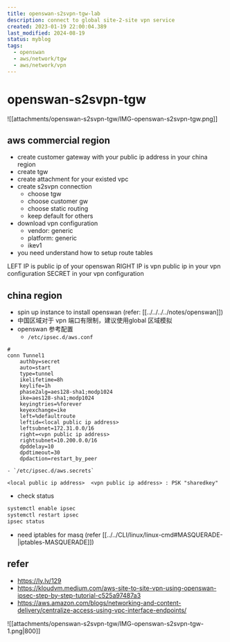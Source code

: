 ```yaml
---
title: openswan-s2svpn-tgw-lab
description: connect to global site-2-site vpn service
created: 2023-01-19 22:00:04.389
last_modified: 2024-08-19
status: myblog
tags:
  - openswan
  - aws/network/tgw
  - aws/network/vpn
---
```


# openswan-s2svpn-tgw

![[attachments/openswan-s2svpn-tgw/IMG-openswan-s2svpn-tgw.png]]

## aws commercial region
- create customer gateway with your public ip address in your china region
- create tgw
- create attachment for your existed vpc
- create s2svpn connection
    - choose tgw
    - choose customer gw
    - choose static routing
    - keep default for others 
- download vpn configuration
    - vendor: generic
    - platform: generic
    - ikev1
- you need understand how to setup route tables

LEFT IP is public ip of your openswan
RIGHT IP is vpn public ip in your vpn configuration
SECRET in your vpn configuration

## china region
- spin up instance to install openswan (refer: [[../../../../notes/openswan]])
- 中国区域对于 vpn 端口有限制，建议使用global 区域模拟
- openswan 参考配置
    - `/etc/ipsec.d/aws.conf`
```
#
conn Tunnel1
    authby=secret
    auto=start
    type=tunnel
    ikelifetime=8h
    keylife=1h
    phase2alg=aes128-sha1;modp1024
    ike=aes128-sha1;modp1024
    keyingtries=%forever
    keyexchange=ike
    left=%defaultroute
    leftid=<local public ip address>
    leftsubnet=172.31.0.0/16
    right=<vpn public ip address>
    rightsubnet=10.200.0.0/16
    dpddelay=10
    dpdtimeout=30
    dpdaction=restart_by_peer
```
    - `/etc/ipsec.d/aws.secrets`
```
<local public ip address>  <vpn public ip address> : PSK "sharedkey"
```

- check status 
```sh
systemctl enable ipsec
systemctl restart ipsec
ipsec status
```
- need iptables for masq (refer [[../../CLI/linux/linux-cmd#MASQUERADE-|iptables-MASQUERADE]])

## refer
- https://ly.lv/129
- https://kloudvm.medium.com/aws-site-to-site-vpn-using-openswan-ipsec-step-by-step-tutorial-c525a97487a3
- https://aws.amazon.com/blogs/networking-and-content-delivery/centralize-access-using-vpc-interface-endpoints/

![[attachments/openswan-s2svpn-tgw/IMG-openswan-s2svpn-tgw-1.png|800]]


